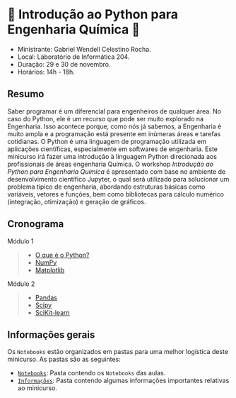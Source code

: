 # :test_tube: Introdução ao Python para Engenharia Química :test_tube:

- Ministrante: Gabriel Wendell Celestino Rocha.
- Local: Laboratório de Informática 204.
- Duração: 29 e 30 de novembro. 
- Horários: 14h - 18h.

## Resumo
Saber programar é um diferencial para engenheiros de qualquer área. No caso do Python, ele é um recurso que pode ser muito explorado na Engenharia. Isso acontece porque, como nós já sabemos, a Engenharia é muito ampla e a programação está presente em inúmeras áreas e tarefas cotidianas. O Python é uma linguagem de programação utilizada em aplicações científicas, especialmente em softwares de engenharia. Este minicurso irá fazer uma introdução à linguagem Python direcionada aos profissionais de áreas engenharia Química. O workshop *Introdução ao Python para Engenharia Química* é apresentado com base no ambiente de desenvolvimento científico Jupyter, o qual será utilizado para solucionar um problema típico de engenharia, abordando estruturas básicas como variáveis, vetores e funções, bem como bibliotecas para cálculo numérico (integração, otimização) e geração de gráficos.

## Cronograma
Módulo 1
> - [O que é o Python?](https://github.com/GabrielWendell/Intro-Python_Eng-Quim/blob/main/Notebooks/Python.ipynb)
> - [NumPy](https://github.com/GabrielWendell/Intro-Python_Eng-Quim/blob/main/Notebooks/NumPy.ipynb)
> - [Matplotlib](https://github.com/GabrielWendell/Intro-Python_Eng-Quim/blob/main/Notebooks/Matplotlib.ipynb)

Módulo 2
> - [Pandas](https://github.com/GabrielWendell/Intro-Python_Eng-Quim/blob/main/Notebooks/Pandas.ipynb)
> - [Scipy](https://github.com/GabrielWendell/Intro-Python_Eng-Quim/blob/main/Notebooks/Scipy.ipynb)
> - [SciKit-learn](https://github.com/GabrielWendell/Intro-Python_Eng-Quim/blob/main/Notebooks/Scikit-learn.ipynb)

## Informações gerais
Os `Notebooks` estão organizados em pastas para uma melhor logística deste minicurso. As pastas são as seguintes:
- [`Notebooks`](https://github.com/GabrielWendell/Intro-Python_Eng-Quim/tree/main/Notebooks): Pasta contendo os `Notebooks` das aulas.
- [`Informações`](): Pasta contendo algumas informações importantes relativas ao minicurso.

